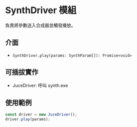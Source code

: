 # SynthDriver 模組

負責將參數送入合成器並觸發播放。

## 介面
- `SynthDriver.play(params: SynthParam[]): Promise<void>`

## 可插拔實作
- JuceDriver: 呼叫 synth.exe

## 使用範例
```ts
const driver = new JuceDriver();
driver.play(params);
```
